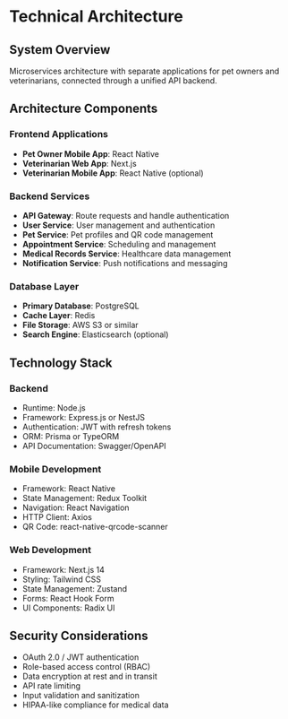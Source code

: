 # Technical Architecture

## System Overview
Microservices architecture with separate applications for pet owners and veterinarians, connected through a unified API backend.

## Architecture Components

### Frontend Applications
- **Pet Owner Mobile App**: React Native
- **Veterinarian Web App**: Next.js
- **Veterinarian Mobile App**: React Native (optional)

### Backend Services
- **API Gateway**: Route requests and handle authentication
- **User Service**: User management and authentication
- **Pet Service**: Pet profiles and QR code management
- **Appointment Service**: Scheduling and management
- **Medical Records Service**: Healthcare data management
- **Notification Service**: Push notifications and messaging

### Database Layer
- **Primary Database**: PostgreSQL
- **Cache Layer**: Redis
- **File Storage**: AWS S3 or similar
- **Search Engine**: Elasticsearch (optional)

## Technology Stack

### Backend
- Runtime: Node.js
- Framework: Express.js or NestJS
- Authentication: JWT with refresh tokens
- ORM: Prisma or TypeORM
- API Documentation: Swagger/OpenAPI

### Mobile Development
- Framework: React Native
- State Management: Redux Toolkit
- Navigation: React Navigation
- HTTP Client: Axios
- QR Code: react-native-qrcode-scanner

### Web Development
- Framework: Next.js 14
- Styling: Tailwind CSS
- State Management: Zustand
- Forms: React Hook Form
- UI Components: Radix UI

## Security Considerations
- OAuth 2.0 / JWT authentication
- Role-based access control (RBAC)
- Data encryption at rest and in transit
- API rate limiting
- Input validation and sanitization
- HIPAA-like compliance for medical data